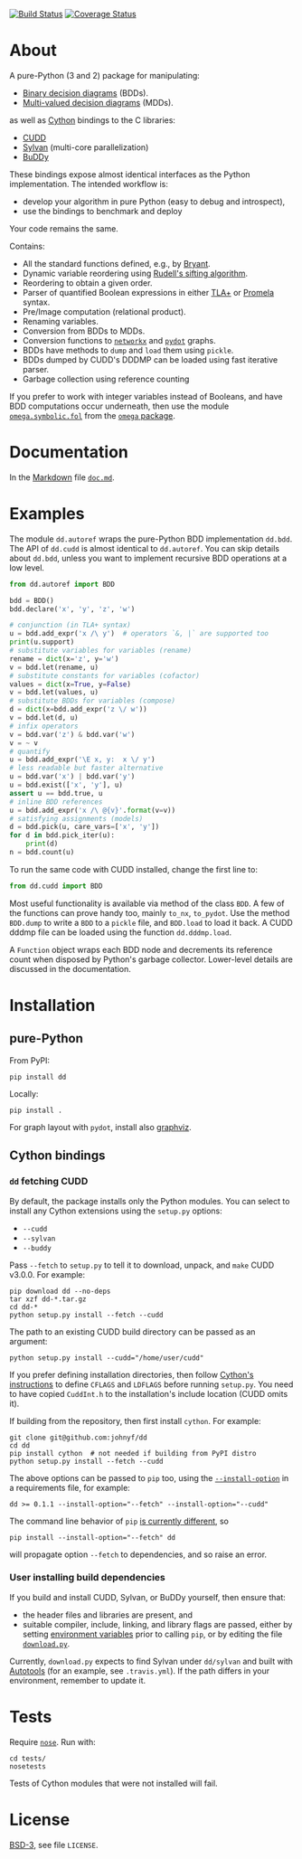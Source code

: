 [![Build Status][build_img]][travis]
[![Coverage Status][coverage]][coveralls]


About
=====

A pure-Python (3 and 2) package for manipulating:

- [Binary decision diagrams](https://en.wikipedia.org/wiki/Binary_decision_diagram) (BDDs).
- [Multi-valued decision diagrams](http://dx.doi.org/10.1109/ICCAD.1990.129849) (MDDs).

as well as [Cython](http://cython.org/) bindings to the C libraries:

- [CUDD](http://vlsi.colorado.edu/~fabio/CUDD/)
- [Sylvan](https://github.com/utwente-fmt/sylvan) (multi-core parallelization)
- [BuDDy](http://buddy.sourceforge.net)

These bindings expose almost identical interfaces as the Python implementation.
The intended workflow is:

- develop your algorithm in pure Python (easy to debug and introspect),
- use the bindings to benchmark and deploy

Your code remains the same.


Contains:

- All the standard functions defined, e.g.,
  by [Bryant](https://www.cs.cmu.edu/~bryant/pubdir/ieeetc86.pdf).
- Dynamic variable reordering using [Rudell's sifting algorithm](http://www.eecg.toronto.edu/~ece1767/project/rud.pdf).
- Reordering to obtain a given order.
- Parser of quantified Boolean expressions in either
  [TLA+](https://en.wikipedia.org/wiki/TLA%2B) or
  [Promela](https://en.wikipedia.org/wiki/Promela) syntax.
- Pre/Image computation (relational product).
- Renaming variables.
- Conversion from BDDs to MDDs.
- Conversion functions to [`networkx`](https://networkx.github.io/) and
  [`pydot`](https://pypi.python.org/pypi/pydot) graphs.
- BDDs have methods to `dump` and `load` them using `pickle`.
- BDDs dumped by CUDD's DDDMP can be loaded using fast iterative parser.
- Garbage collection using reference counting


If you prefer to work with integer variables instead of Booleans, and have
BDD computations occur underneath, then use the module
[`omega.symbolic.fol`](
    https://github.com/johnyf/omega/blob/master/omega/symbolic/fol.py)
from the [`omega` package](
    https://github.com/johnyf/omega/blob/master/doc/doc.md).


Documentation
=============

In the [Markdown](https://en.wikipedia.org/wiki/Markdown) file
[`doc.md`](https://github.com/johnyf/dd/blob/master/doc.md).


Examples
========


The module `dd.autoref` wraps the pure-Python BDD implementation `dd.bdd`.
The API of `dd.cudd` is almost identical to `dd.autoref`.
You can skip details about `dd.bdd`, unless you want to implement recursive
BDD operations at a low level.


```python
from dd.autoref import BDD

bdd = BDD()
bdd.declare('x', 'y', 'z', 'w')

# conjunction (in TLA+ syntax)
u = bdd.add_expr('x /\ y')  # operators `&, |` are supported too
print(u.support)
# substitute variables for variables (rename)
rename = dict(x='z', y='w')
v = bdd.let(rename, u)
# substitute constants for variables (cofactor)
values = dict(x=True, y=False)
v = bdd.let(values, u)
# substitute BDDs for variables (compose)
d = dict(x=bdd.add_expr('z \/ w'))
v = bdd.let(d, u)
# infix operators
v = bdd.var('z') & bdd.var('w')
v = ~ v
# quantify
u = bdd.add_expr('\E x, y:  x \/ y')
# less readable but faster alternative
u = bdd.var('x') | bdd.var('y')
u = bdd.exist(['x', 'y'], u)
assert u == bdd.true, u
# inline BDD references
u = bdd.add_expr('x /\ @{v}'.format(v=v))
# satisfying assignments (models)
d = bdd.pick(u, care_vars=['x', 'y'])
for d in bdd.pick_iter(u):
    print(d)
n = bdd.count(u)
```

To run the same code with CUDD installed, change the first line to:

```python
from dd.cudd import BDD
```

Most useful functionality is available via method of the class `BDD`.
A few of the functions can prove handy too, mainly `to_nx`, `to_pydot`.
Use the method `BDD.dump` to write a `BDD` to a `pickle` file, and
`BDD.load` to load it back. A CUDD dddmp file can be loaded using
the function `dd.dddmp.load`.

A `Function` object wraps each BDD node and decrements its reference count
when disposed by Python's garbage collector. Lower-level details are
discussed in the documentation.


Installation
============


## pure-Python

From PyPI:

```shell
pip install dd
```

Locally:

```shell
pip install .
```

For graph layout with `pydot`, install also [graphviz](http://graphviz.org/).


## Cython bindings


### `dd` fetching CUDD

By default, the package installs only the Python modules.
You can select to install any Cython extensions using
the `setup.py` options:

- `--cudd`
- `--sylvan`
- `--buddy`

Pass `--fetch` to `setup.py` to tell it to download, unpack, and
`make` CUDD v3.0.0. For example:

```shell
pip download dd --no-deps
tar xzf dd-*.tar.gz
cd dd-*
python setup.py install --fetch --cudd
```

The path to an existing CUDD build directory can be passed as an argument:

```shell
python setup.py install --cudd="/home/user/cudd"
```

If you prefer defining installation directories, then follow [Cython's instructions](
    http://cython.readthedocs.io/en/latest/src/tutorial/clibraries.html#compiling-and-linking)
to define `CFLAGS` and `LDFLAGS` before running `setup.py`.
You need to have copied `CuddInt.h` to the installation's include location
(CUDD omits it).

If building from the repository, then first install `cython`. For example:

```shell
git clone git@github.com:johnyf/dd
cd dd
pip install cython  # not needed if building from PyPI distro
python setup.py install --fetch --cudd
```

The above options can be passed to `pip` too, using the [`--install-option`](
    https://pip.pypa.io/en/latest/reference/pip_install.html#per-requirement-overrides)
in a requirements file, for example:

```
dd >= 0.1.1 --install-option="--fetch" --install-option="--cudd"
```

The command line behavior of `pip` [is currently different](
    https://github.com/pypa/pip/issues/1883), so

```shell
pip install --install-option="--fetch" dd
```

will propagate option `--fetch` to dependencies, and so raise an error.


### User installing build dependencies

If you build and install CUDD, Sylvan, or BuDDy yourself, then ensure that:

- the header files and libraries are present, and
- suitable compiler, include, linking, and library flags are passed,
either by setting [environment variables](
    https://en.wikipedia.org/wiki/Environment_variable)
prior to calling `pip`, or by editing the file [`download.py`](https://github.com/johnyf/dd/blob/master/download.py).

Currently, `download.py` expects to find Sylvan under `dd/sylvan` and built with [Autotools](https://en.wikipedia.org/wiki/GNU_Build_System)
(for an example, see `.travis.yml`).
If the path differs in your environment, remember to update it.


Tests
=====

Require [`nose`](https://pypi.python.org/pypi/nose). Run with:

```shell
cd tests/
nosetests
```

Tests of Cython modules that were not installed will fail.


License
=======
[BSD-3](http://opensource.org/licenses/BSD-3-Clause), see file `LICENSE`.


[build_img]: https://travis-ci.org/johnyf/dd.svg?branch=master
[travis]: https://travis-ci.org/johnyf/dd
[coverage]: https://coveralls.io/repos/johnyf/dd/badge.svg?branch=master
[coveralls]: https://coveralls.io/r/johnyf/dd?branch=master
